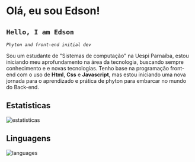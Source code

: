 <p align="left">

# Olá, eu sou Edson!
## `Hello, I am Edson`

*`Phyton and front-end initial dev`*

Sou um estudante de "Sistemas de computação" na Uespi Parnaíba, estou iniciando meu aprofundamento na área da tecnologia, buscando sempre conhecimento e e novas tecnologias.
Tenho base na programação front-end com o uso de **Html**, **Css** e **Javascript**, mas estou iniciando uma nova jornada para o aprendizado e prática de phyton para embarcar
no mundo do Back-end.
 

## Estatisticas

<img src="https://github-readme-stats.vercel.app/api?username=EddieJPNG&show_icons=true&theme=tokyonight&include_all_commits=true&locale=pt-br" alt="estatisticas">

## Linguagens

<img src="https://github-readme-stats.vercel.app/api/top-langs/?username=eddiejpng&theme=tokyonight&layout=compact&custom_title=Tecnologias&langs_count=9" alt="languages">

</p>
